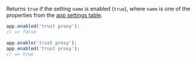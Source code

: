 Returns `true` if the setting `name` is enabled (`true`), where `name` is one of the
properties from the [app settings table](#app.settings.table).

```js
app.enabled('trust proxy');
// => false

app.enable('trust proxy');
app.enabled('trust proxy');
// => true
```
